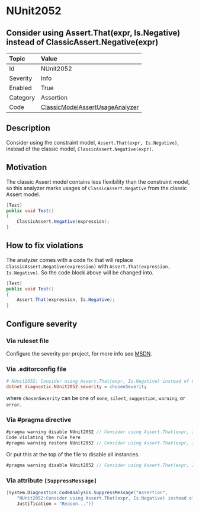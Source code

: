 # NUnit2052

## Consider using Assert.That(expr, Is.Negative) instead of ClassicAssert.Negative(expr)

| Topic    | Value
| :--      | :--
| Id       | NUnit2052
| Severity | Info
| Enabled  | True
| Category | Assertion
| Code     | [ClassicModelAssertUsageAnalyzer](https://github.com/nunit/nunit.analyzers/blob/4.9.2/src/nunit.analyzers/ClassicModelAssertUsage/ClassicModelAssertUsageAnalyzer.cs)

## Description

Consider using the constraint model, `Assert.That(expr, Is.Negative)`, instead of the classic model,
`ClassicAssert.Negative(expr)`.

## Motivation

The classic Assert model contains less flexibility than the constraint model,
so this analyzer marks usages of `ClassicAssert.Negative` from the classic Assert model.

```csharp
[Test]
public void Test()
{
    ClassicAssert.Negative(expression);
}
```

## How to fix violations

The analyzer comes with a code fix that will replace `ClassicAssert.Negative(expression)` with
`Assert.That(expression, Is.Negative)`. So the code block above will be changed into.

```csharp
[Test]
public void Test()
{
    Assert.That(expression, Is.Negative);
}
```

<!-- start generated config severity -->
## Configure severity

### Via ruleset file

Configure the severity per project, for more info see
[MSDN](https://learn.microsoft.com/en-us/visualstudio/code-quality/using-rule-sets-to-group-code-analysis-rules?view=vs-2022).

### Via .editorconfig file

```ini
# NUnit2052: Consider using Assert.That(expr, Is.Negative) instead of ClassicAssert.Negative(expr)
dotnet_diagnostic.NUnit2052.severity = chosenSeverity
```

where `chosenSeverity` can be one of `none`, `silent`, `suggestion`, `warning`, or `error`.

### Via #pragma directive

```csharp
#pragma warning disable NUnit2052 // Consider using Assert.That(expr, Is.Negative) instead of ClassicAssert.Negative(expr)
Code violating the rule here
#pragma warning restore NUnit2052 // Consider using Assert.That(expr, Is.Negative) instead of ClassicAssert.Negative(expr)
```

Or put this at the top of the file to disable all instances.

```csharp
#pragma warning disable NUnit2052 // Consider using Assert.That(expr, Is.Negative) instead of ClassicAssert.Negative(expr)
```

### Via attribute `[SuppressMessage]`

```csharp
[System.Diagnostics.CodeAnalysis.SuppressMessage("Assertion",
    "NUnit2052:Consider using Assert.That(expr, Is.Negative) instead of ClassicAssert.Negative(expr)",
    Justification = "Reason...")]
```
<!-- end generated config severity -->
